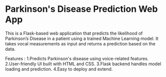 # Parkinson's Disease Prediction Web App
This is a Flask-based web application that predicts the likelihood of Parkinson’s Disease in a patient using a trained Machine Learning model. It takes vocal measurements as input and returns a prediction based on the data.

Features :
1.Predicts Parkinson's disease using voice-related features.
2.User-friendly UI built with HTML and CSS.
3.Flask backend handles model loading and prediction.
4.Easy to deploy and extend.
